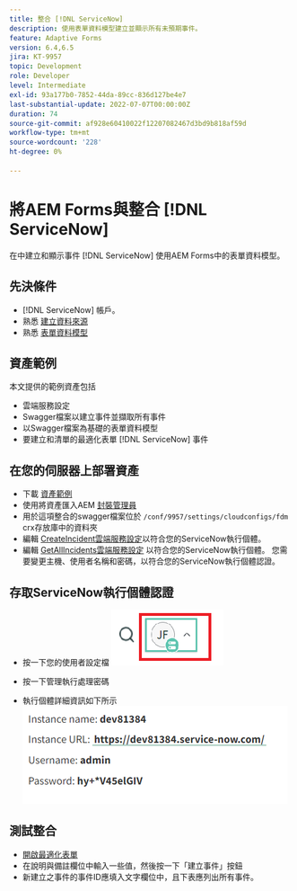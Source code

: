 ```yaml
---
title: 整合 [!DNL ServiceNow]
description: 使用表單資料模型建立並顯示所有未預期事件。
feature: Adaptive Forms
version: 6.4,6.5
jira: KT-9957
topic: Development
role: Developer
level: Intermediate
exl-id: 93a177b0-7852-44da-89cc-836d127be4e7
last-substantial-update: 2022-07-07T00:00:00Z
duration: 74
source-git-commit: af928e60410022f12207082467d3bd9b818af59d
workflow-type: tm+mt
source-wordcount: '228'
ht-degree: 0%

---
```


# 將AEM Forms與整合 [!DNL ServiceNow]

在中建立和顯示事件 [!DNL ServiceNow] 使用AEM Forms中的表單資料模型。

## 先決條件

* [!DNL ServiceNow] 帳戶。
* 熟悉 [建立資料來源](https://experienceleague.adobe.com/docs/experience-manager-learn/forms/ic-web-channel-tutorial/parttwo.html)
* 熟悉 [表單資料模型](https://experienceleague.adobe.com/docs/experience-manager-65/forms/form-data-model/create-form-data-models.html)

## 資產範例

本文提供的範例資產包括

* 雲端服務設定
* Swagger檔案以建立事件並擷取所有事件
* 以Swagger檔案為基礎的表單資料模型
* 要建立和清單的最適化表單 [!DNL ServiceNow] 事件

## 在您的伺服器上部署資產

* 下載 [資產範例](assets/service-now.zip)
* 使用將資產匯入AEM [封裝管理員](http://localhost:4502/crx/packmgr/index.jsp)
* 用於這項整合的swagger檔案位於 ```/conf/9957/settings/cloudconfigs/fdm``` crx存放庫中的資料夾
* 編輯 [CreateIncident雲端服務設定](http://localhost:4502/mnt/overlay/fd/fdm/gui/components/admin/fdmcloudservice/properties.html?item=%2Fconf%2F9957%2Fsettings%2Fcloudconfigs%2Ffdm%2Fcreateincident)以符合您的ServiceNow執行個體。
* 編輯 [GetAllIncidents雲端服務設定](http://localhost:4502/mnt/overlay/fd/fdm/gui/components/admin/fdmcloudservice/properties.html?item=%2Fconf%2F9957%2Fsettings%2Fcloudconfigs%2Ffdm%2Fgetallincidents) 以符合您的ServiceNow執行個體。 您需要變更主機、使用者名稱和密碼，以符合您的ServiceNow執行個體認證。

## 存取ServiceNow執行個體認證

* 按一下您的使用者設定檔
  ![按一下使用者設定檔](assets/snow-1.png)

* 按一下管理執行處理密碼
* 執行個體詳細資訊如下所示
  ![執行個體詳細資訊](assets/snow-3.png)

## 測試整合

* [開啟最適化表單](http://localhost:4502/content/dam/formsanddocuments/create-incident-in-service-now/jcr:content?wcmmode=disabled)
* 在說明與備註欄位中輸入一些值，然後按一下「建立事件」按鈕
* 新建立之事件的事件ID應填入文字欄位中，且下表應列出所有事件。
